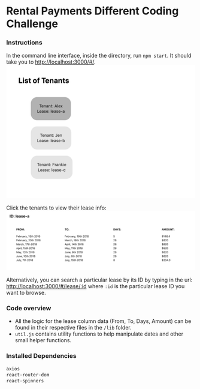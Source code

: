 # Rental Payments Different Coding Challenge

### Instructions
In the command line interface, inside the directory, run `npm start`.
It should take you to [http://localhost:3000/#/](http://localhost:3000/#/).
![Tenant Page](https://github.com/Lau01/coding-challenge-different/raw/master/public/tenant-page.png "Image")

Click the tenants to view their lease info:
![Lease Info Page](https://github.com/Lau01/coding-challenge-different/raw/master/public/lease-info.png "Image")

Alternatively, you can search a particular lease by its ID by typing in the url:
[http://localhost:3000/#/lease/:id](http://localhost:3000/#/lease/:id) where `:id` is the particular lease ID you want to browse.

### Code overview
* All the logic for the lease column data (From, To, Days, Amount) can be found in their respective files in the `/lib` folder.
* `util.js` contains utility functions to help manipulate dates and other small helper functions.

### Installed Dependencies
```
axios
react-router-dom
react-spinners
```
